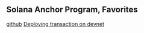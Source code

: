 ## Solana Anchor Program, Favorites

[github](https://github.com/zip1798/solana-training-anchor)
[Deploying transaction on devnet](https://explorer.solana.com/tx/5WjjXfrzG1jepvemkWDPfdqm1R6dBuy1ZaCzeLw5uiYXdcfy3YJm6QWjm3Yc1bkujwqwzhrPbef3bnLLc45WN9Y6?cluster=devnet)